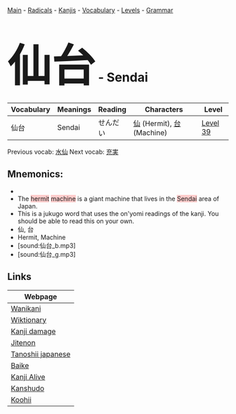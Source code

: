 <style> bigfont {font-size: 100px}</style>
[Main](../README.md) -
[Radicals](../radicals.md) -
[Kanjis](../kanjis.md) -
[Vocabulary](../vocabulary.md) -
[Levels](../levels.md) -
[Grammar](../grammar.md)
# <bigfont> 仙台</bigfont> - Sendai 

| Vocabulary | Meanings | Reading | Characters | Level |
| --- | --- | --- | --- | --- |
| 仙台 | Sendai | せんだい |  [仙](../kanjis/仙.md) (Hermit), [台](../kanjis/台.md) (Machine) | [Level 39](../levels/wk_level39.md) |

Previous vocab: [水仙](水仙.md) Next vocab: [充実](充実.md) 

## Mnemonics:

* 
* The <span style="background-color:#ffcccb"> hermit</span> <span style="background-color:#ffcccb"> machine</span> is a giant machine that lives in the <span style="background-color:#ffcccb"> Sendai</span> area of Japan.
* This is a jukugo word that uses the on'yomi readings of the kanji. You should be able to read this on your own.
* 仙, 台
* Hermit, Machine
* [sound:仙台_b.mp3]
* [sound:仙台_g.mp3]


## Links 

| Webpage |
| --- |
| [Wanikani          ](https://www.wanikani.com/kanji/仙台) |
| [Wiktionary        ](https://en.wiktionary.org/wiki/仙台) |
| [Kanji damage      ](http://www.kanjidamage.com/kanji/search?utf8=✓&q=仙台) |
| [Jitenon           ](https://jitenon.com/kanji/仙台) |
| [Tanoshii japanese ](https://www.tanoshiijapanese.com/dictionary/kanji.cfm?k=仙台) |
| [Baike             ](https://baike.baidu.com/item/仙台) |
| [Kanji Alive       ](https://app.kanjialive.com/仙台) |
| [Kanshudo          ](https://www.kanshudo.com/searchmn?q=仙台) |
| [Koohii            ](https://kanji.koohii.com/study/kanji/仙台) |
